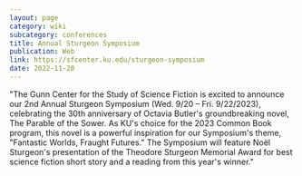 ```yaml
---
layout: page
category: wiki
subcategory: conferences
title: Annual Sturgeon Symposium
publication: Web
link: https://sfcenter.ku.edu/sturgeon-symposium
date: 2022-11-20
---
```


"The Gunn Center for the Study of Science Fiction is excited to announce our 2nd Annual Sturgeon Symposium (Wed. 9/20 – Fri. 9/22/2023), celebrating the 30th anniversary of Octavia Butler's groundbreaking novel, The Parable of the Sower. As KU's choice for the 2023 Common Book program, this novel is a powerful inspiration for our Symposium's theme, "Fantastic Worlds, Fraught Futures." The Symposium will feature Noël Sturgeon's presentation of the Theodore Sturgeon Memorial Award for best science fiction short story and a reading from this year's winner."
